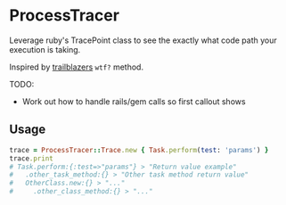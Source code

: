 # ProcessTracer

Leverage ruby's TracePoint class to see the exactly what code path your execution is taking.

Inspired by [trailblazers](https://github.com/trailblazer/trailblazer) `wtf?` method.

TODO:
- Work out how to handle rails/gem calls so first callout shows

## Usage
```ruby
trace = ProcessTracer::Trace.new { Task.perform(test: 'params') }
trace.print
# Task.perform:{:test=>"params"} > "Return value example"
#   .other_task_method:{} > "Other task method return value"
#   OtherClass.new:{} > "..."
#     .other_class_method:{} > "..."
```
